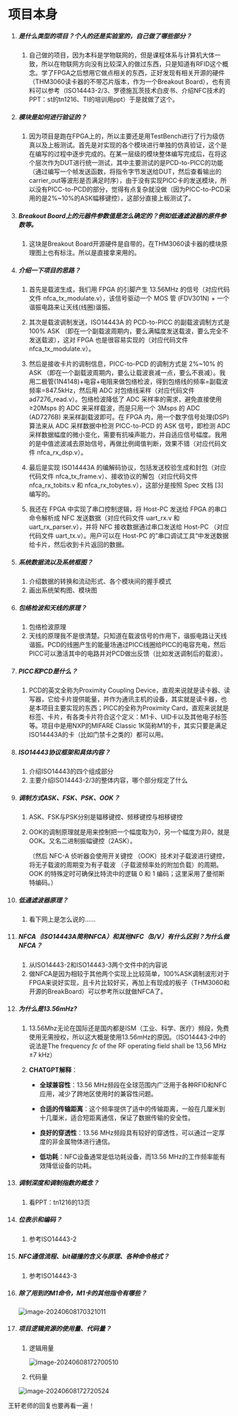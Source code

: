 # 项目本身

1. ##### 是什么类型的项目？个人的还是实验室的，自己做了哪些部分？

   1. 自己做的项目，因为本科是学物联网的，但是课程体系与计算机大体一致，所以在物联网方向没有比较深入的做过东西，只是知道有RFID这个概念。学了FPGA之后想用它做点相关的东西，正好发现有相关开源的硬件（THM3060读卡器的不带芯片版本，作为一个Breakout Board），也有资料可以参考（ISO14443-2/3、罗德施瓦茨技术白皮书、介绍NFC技术的PPT：st的tn1216、TI的培训用ppt）于是就做了这个。

2. ##### 模块是如何进行验证的？

   1. 因为项目是跑在FPGA上的，所以主要还是用TestBench进行了行为级仿真以及上板测试。首先是对实现的各个模块进行单独的仿真验证，这个是在编写的过程中逐步完成的。在某一层级的模块整体编写完成后，在将这个层次作为DUT进行统一测试，其中主要测试的是PCD-to-PICC的功能（通过编写一个帧发送函数，将指令字节发送给DUT，然后查看输出的carrier_out等波形是否满足时序），由于没有实现PICC卡的发送模块，所以没有PICC-to-PCD的部分，觉得有点复杂就没做（因为PICC-to-PCD采用的是2%~10%的ASK幅移键控），这部分直接上板测试了。

3. ##### Breakout Board上的元器件参数值是怎么确定的？例如低通滤波器的原件参数等。

   1. 这块是Breakout Board开源硬件是自带的，在THM3060读卡器的模块原理图上也有标注。所以是直接拿来用的。

4. ##### 介绍一下项目的思路？

   1. 首先是载波生成，我们用 FPGA 的引脚产生 13.56MHz 的信号（对应代码文件 nfca_tx_modulate.v），该信号驱动一个 MOS 管 (FDV301N) + 一个谐振电路来让天线(线圈)谐振。

   2. 其次是载波调制发送，ISO14443A 的 PCD-to-PICC 的副载波调制方式是 100% ASK （即在一个副载波周期内，要么满幅度发送载波，要么完全不发送载波），这对 FPGA 也是很容易实现的（对应代码文件 nfca_tx_modulate.v）。

   3. 然后是接收卡片的调制信息，PICC-to-PCD 的调制方式是 2%~10% 的 ASK （即在一个副载波周期内，要么让载波衰减一点，要么不衰减）。我用二极管(1N4148)+电容+电阻来做包络检波，得到包络线的频率=副载波频率=847.5kHz，然后用 ADC 对包络线采样（对应代码文件 ad7276_read.v）。包络检波降低了 ADC 采样率的需求，避免直接使用 ≥20Msps 的 ADC 来采样载波，而是只用一个 3Msps 的 ADC (AD7276B) 来采样副载波即可。在 FPGA 内，用一个数字信号处理(DSP)算法来从 ADC 采样数据中检测 PICC-to-PCD 的 ASK 信号，即检测 ADC 采样数据幅度的微小变化，需要有抗噪声能力，并自适应信号幅度。我用的是中值滤波减去原始信号，再做比例阈值判断，效果不错（对应代码文件 nfca_rx_dsp.v）。

   4. 最后是实现 ISO14443A 的编解码协议，包括发送校验生成和封包（对应代码文件 nfca_tx_frame.v）、接收协议的解包（对应代码文件 nfca_rx_tobits.v 和 nfca_rx_tobytes.v），这部分是按照 Spec 文档 [3] 编写的。

   5. 我还在 FPGA 中实现了串口控制逻辑，将 Host-PC 发送给 FPGA 的串口命令解析成 NFC 发送数据（对应代码文件 uart_rx.v 和 uart_rx_parser.v），并将 NFC 接收数据通过串口发送给 Host-PC （对应代码文件 uart_tx.v）。用户可以在 Host-PC 的”串口调试工具“中发送数据给卡片，然后收到卡片返回的数据。

5. ##### 系统数据流以及系统框图？

   1. 介绍数据的转换和流动形式、各个模块间的握手模式
   2. 画出系统架构图、模块图

6. ##### 包络检波和天线的原理？

   1. 包络检波原理
   2. 天线的原理我不是很清楚。只知道在载波信号的作用下，谐振电路让天线谐振。PCD的线圈产生的能量场通过PICC线圈给PICC的电容充电，然后PICC可以激活其中的电路并对PCD做出反馈（比如发送调制后的载波）。

7. ##### PICC和PCD是什么？

   1. PCD的英文全称为Proximity Coupling Device，直观来说就是读卡器、读写器，它给卡片提供能量，并作为通讯主机的设备，其实就是读卡器，也是本项目主要实现的东西；PICC的全称为Proximity Card，直观来说就是标签、卡片，有各类卡片符合这个定义：M1卡、UID卡以及其他电子标签等。项目中是用NXP的MIFARE Classic 1K简称M1的卡，其实只要是满足ISO14443A的卡（比如门禁卡之类的）都可以用。

8. ##### ISO14443协议框架和具体内容？

   1. 介绍ISO14443的四个组成部分
   2. 主要介绍ISO14443-2/3的整体内容，哪个部分规定了什么

9. ##### 调制方式ASK、FSK、PSK、OOK？

   1. ASK、FSK与PSK分别是辐移键控、频移键控与相移键控

   2. OOK的调制原理就是用来控制把一个幅度取为0，另一个幅度为非0，就是OOK。又名二进制振幅键控（2ASK）。

      （然后 NFC-A 侦听器会使用开关键控 （OOK）技术对子载波进行键控，将无子载波的周期变为有子载波 （子载波频率处的附加负载）的周期。 OOK 的特殊定时可确保比特流中的逻辑 0 和 1 编码；这里采用了曼彻斯特编码。）

10. ##### 低通滤波器原理？

    1. 看下网上是怎么说的……

11. ##### NFCA（ISO14443A简称NFCA）和其他NFC（B/V）有什么区别？为什么做NFCA？

    1. 从ISO14443-2和ISO14443-3两个文件中的内容说
    2. 做NFCA是因为相较于其他两个实现上比较简单，100%ASK调制波形对于FPGA来说好实现，且卡片比较好买，再加上有现成的板子（THM3060和开源的BreakBoard）可以参考所以就做NFCA了。

12. ##### 为什么是13.56mHz?

    1. 13.56Mhz无论在国际还是国内都是ISM（工业、科学、医疗）频段，免费使用无需授权，所以这大概是使用13.56mHz的原因。（ISO14443-2中的说法是The frequency *fc* of the RF operating field shall be 13,56 MHz ±7 kHz）

    2. **CHATGPT解释**：

       - **全球兼容性**：13.56 MHz频段在全球范围内广泛用于各种RFID和NFC应用，减少了跨地区使用时的兼容性问题。

       - **合适的传输距离**：这个频率提供了适中的传输距离，一般在几厘米到十几厘米，适合短距离通信，保证了数据传输的安全性。

       - **良好的穿透性**：13.56 MHz频段具有较好的穿透性，可以通过一定厚度的非金属物体进行通信。

       - **低功耗**：NFC设备通常是低功耗设备，而13.56 MHz的工作频率能有效降低设备的功耗。

13. ##### 调制深度和调制指数的概念？

    1. 看PPT：tn1216的13页

14. ##### 位表示和编码？

    1. 参考ISO14443-2

15. ##### NFC通信流程、bit碰撞的含义与原理、各种命令格式？

    1. 参考ISO14443-3

16. ##### 除了用到的M1命令，M1卡的其他指令有哪些？

    ![image-20240608170321011](项目中记录.assets/image-20240608170321011.png)

17. ##### 项目逻辑资源的使用量、代码量？

    1. 逻辑用量

       ![image-20240608172700510](项目中记录.assets/image-20240608172700510.png)

    2. 代码量

    ![image-20240608172720524](项目中记录.assets/image-20240608172720524.png)



王轩老师的回复也要再看一遍！